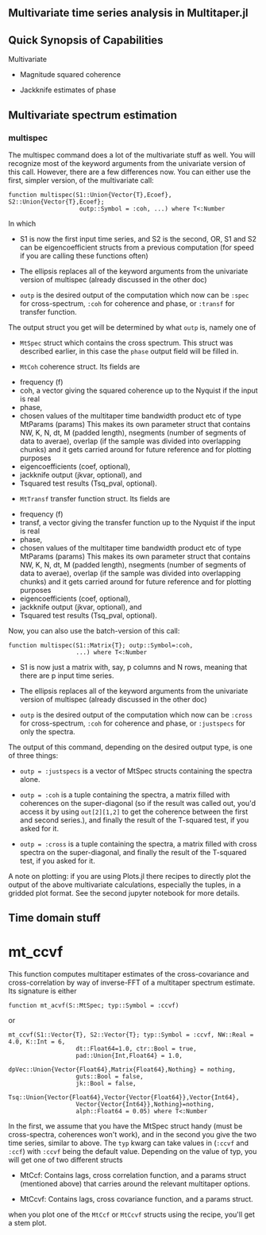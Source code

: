 
## Multivariate time series analysis in Multitaper.jl

## Quick Synopsis of Capabilities

Multivariate

* Magnitude squared coherence  

* Jackknife estimates of phase

## Multivariate spectrum estimation 

### multispec

The multispec command does a lot of the multivariate stuff as well. You will
recognize most of the keyword arguments from the univariate version of this call.
However, there are a few differences now. You can either use the first, simpler
version, of the multivariate call: 

```
function multispec(S1::Union{Vector{T},Ecoef}, S2::Union{Vector{T},Ecoef};
                    outp::Symbol = :coh, ...) where T<:Number
```

In which

- S1 is now the first input time series, and S2 is the second, OR, S1 and S2 can be
  eigencoefficient structs from a previous computation (for speed if you are calling
these functions often) 

- The ellipsis replaces all of the keyword arguments from the univariate version of
  multispec (already discussed in the other doc)

- `outp` is the desired output of the computation which now can be `:spec` for
  cross-spectrum, `:coh` for coherence and phase, or `:transf` for transfer
function.

The output struct you get will be determined by what `outp` is, namely one of 

* `MtSpec` struct which contains the cross spectrum. This struct was described
  earlier, in this case the `phase` output field will be filled in.

* `MtCoh` coherence struct. Its fields are 

- frequency (f)
- coh, a vector giving the squared coherence up to the Nyquist if the input is real
- phase, 
- chosen values of the multitaper time bandwidth product etc of type MtParams
  (params) This makes its own parameter struct that contains NW, K, N, dt, M (padded
  length), nsegments (number of segments of data to averae), overlap (if the sample 
  was divided into overlapping chunks) and it gets carried around for future reference 
  and for plotting purposes
- eigencoefficients (coef, optional), 
- jackknife output (jkvar, optional), and
- Tsquared test results (Tsq_pval, optional). 

* `MtTransf` transfer function struct. Its fields are
- frequency (f)
- transf, a vector giving the transfer function up to the Nyquist if the input is
  real
- phase, 
- chosen values of the multitaper time bandwidth product etc of type MtParams
  (params) This makes its own parameter struct that contains NW, K, N, dt, M (padded
length), nsegments (number of segments of data to averae), overlap (if the sample was
divided into overlapping chunks) and it gets carried around for future reference and
for plotting purposes
- eigencoefficients (coef, optional), 
- jackknife output (jkvar, optional), and
- Tsquared test results (Tsq_pval, optional). 

Now, you can also use the batch-version of this call: 

```
function multispec(S1::Matrix{T}; outp::Symbol=:coh, 
                   ...) where T<:Number
```

- S1 is now just a matrix with, say, p columns and N rows, meaning that there are p
  input time series. 

- The ellipsis replaces all of the keyword arguments from the univariate version of
  multispec (already discussed in the other doc)

- `outp` is the desired output of the computation which now can be `:cross` for
  cross-spectrum, `:coh` for coherence and phase, or `:justspecs` for only the
spectra.

The output of this command, depending on the desired output type, is one of three
things:

* `outp = :justspecs` is a vector of MtSpec structs containing the spectra alone. 

* `outp = :coh` is a tuple containing the spectra, a matrix filled with coherences on
  the super-diagonal (so if the result was called out, you'd access it by using
`out[2][1,2]` to get the coherence between the first and second series.), and finally
the result of the T-squared test, if you asked for it. 

* `outp = :cross` is a tuple containing the spectra, a matrix filled with cross
  spectra on the super-diagonal, and finally the result of the T-squared test, if you
asked for it. 

A note on plotting: if you are using Plots.jl there recipes to directly plot the
output of the above multivariate calculations, especially the tuples, in a gridded
plot format. See the second jupyter notebook for more details. 

## Time domain stuff

# mt_ccvf

This function computes multitaper estimates of the cross-covariance and
cross-correlation by way of inverse-FFT of a multitaper spectrum estimate. Its
signature is either

``` function mt_acvf(S::MtSpec; typ::Symbol = :ccvf) ```

or

```
mt_ccvf(S1::Vector{T}, S2::Vector{T}; typ::Symbol = :ccvf, NW::Real = 4.0, K::Int = 6, 
                   dt::Float64=1.0, ctr::Bool = true, 
                   pad::Union{Int,Float64} = 1.0, 
                   dpVec::Union{Vector{Float64},Matrix{Float64},Nothing} = nothing,
                   guts::Bool = false, 
                   jk::Bool = false, 
                   Tsq::Union{Vector{Float64},Vector{Vector{Float64}},Vector{Int64},
                   Vector{Vector{Int64}},Nothing}=nothing, 
                   alph::Float64 = 0.05) where T<:Number
```

In the first, we assume that you have the MtSpec struct handy (must be cross-spectra,
coherences won't work), and in the second you give the two time series, similar to
above.  The `typ` kwarg can take values in (`:ccvf` and `:ccf`) with `:ccvf` being
the default value. Depending on the value of typ, you will get one of two different
structs

* MtCcf: Contains lags, cross correlation function, and a params struct (mentioned
  above) that carries around the relevant multitaper options. 

* MtCcvf: Contains lags, cross covariance function, and a params struct.

when you plot one of the `MtCcf` or `MtCcvf` structs using the recipe, you'll get a
stem plot. 



